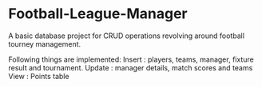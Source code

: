 # Football-League-Manager
A basic database project for CRUD operations revolving around football tourney management.

Following things are implemented:
Insert : players, teams, manager, fixture result and tournament.
Update : manager details, match scores and teams
View : Points table

